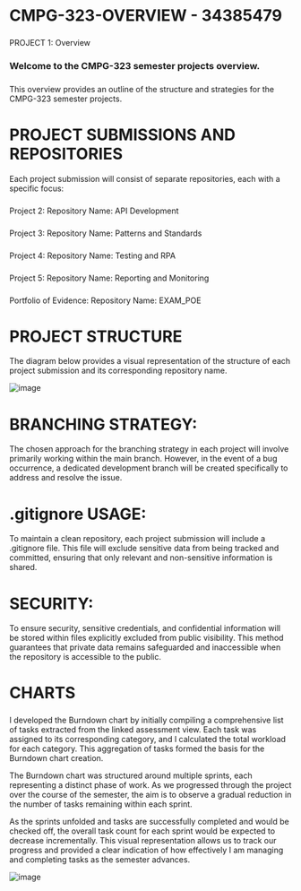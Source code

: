 # CMPG-323-OVERVIEW - 34385479

###
###

PROJECT 1: Overview
### Welcome to the CMPG-323 semester projects overview.
###
This overview provides an outline of the structure and strategies for the CMPG-323 semester projects.

###

# PROJECT SUBMISSIONS AND REPOSITORIES
Each project submission will consist of separate repositories, each with a specific focus:
###
Project 2:
Repository Name: API Development
###

Project 3:
Repository Name: Patterns and Standards
###

Project 4:
Repository Name: Testing and RPA
###

Project 5:
Repository Name: Reporting and Monitoring
###

Portfolio of Evidence:
Repository Name: EXAM_POE

###
###

# PROJECT STRUCTURE
The diagram below provides a visual representation of the structure of each project submission and its corresponding repository name.

![image](https://github.com/kayleeyana/CMPG-323-Overview---34385479/assets/112712495/af584eb0-dc52-445c-af77-85fc3d671fa0)

###
###

# BRANCHING STRATEGY:
The chosen approach for the branching strategy in each project will involve primarily working within the main branch. However, in the event of a bug occurrence, a dedicated development branch will be created specifically to address and resolve the issue.

###
# .gitignore USAGE:
To maintain a clean repository, each project submission will include a .gitignore file. This file will exclude sensitive data from being tracked and committed, ensuring that only relevant and non-sensitive information is shared.

###
###

# SECURITY:
To ensure security, sensitive credentials, and confidential information will be stored within files explicitly excluded from public visibility. This method guarantees that private data remains safeguarded and inaccessible when the repository is accessible to the public.

###
# CHARTS

###
###

I developed the Burndown chart by initially compiling a comprehensive list of tasks extracted from the linked assessment view. Each task was assigned to its corresponding category, and I calculated the total workload for each category. This aggregation of tasks formed the basis for the Burndown chart creation.

The Burndown chart was structured around multiple sprints, each representing a distinct phase of work. As we progressed through the project over the course of the semester, the aim is to observe a gradual reduction in the number of tasks remaining within each sprint.

As the sprints unfolded and tasks are successfully completed and would be checked off, the overall task count for each sprint would be expected to decrease incrementally. This visual representation allows us to track our progress and provided a clear indication of how effectively I am managing and completing tasks as the semester advances.

![image](https://github.com/kayleeyana/CMPG-323-Overview---34385479/assets/112712495/376efd45-109d-419b-9e94-010836c47b66)




